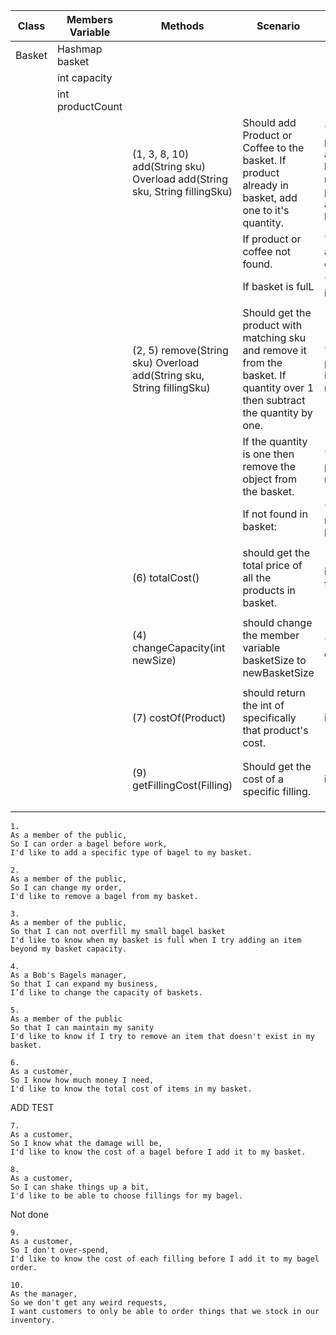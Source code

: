 
| Class  | Members Variable        | Methods                                                                   | Scenario                                                                                                                      | Output                                                           |
|--------|-------------------------|---------------------------------------------------------------------------|-------------------------------------------------------------------------------------------------------------------------------|------------------------------------------------------------------|
| Basket | Hashmap<Product> basket |                                                                           |                                                                                                                               |                                                                  |
|        | int capacity            |                                                                           |                                                                                                                               |                                                                  |
|        | int productCount        |                                                                           |                                                                                                                               |                                                                  |
|        |                         | (1, 3, 8, 10) add(String sku) Overload add(String sku, String fillingSku) | Should add Product or Coffee to the basket. If product already in basket, add one to it's quantity.                           | "Existing product added to basket / new product added to basket" |
|        |                         |                                                                           | If product or coffee not found.                                                                                               | "Failed to add order"                                            |
|        |                         |                                                                           | If basket is fulL                                                                                                             | "Basket is full"                                                 |
|        |                         |                                                                           |                                                                                                                               |                                                                  |
|        |                         | (2, 5) remove(String sku) Overload add(String sku, String fillingSku)     | Should get the product with matching sku and remove it from the basket. If quantity over 1 then subtract the quantity by one. | "This product is removed"                                        |
|        |                         |                                                                           | If the quantity is one then remove the object from the basket.                                                                | "One product removed"                                            |
|        |                         |                                                                           | If not found in basket:                                                                                                       | "Product not in basket"                                          |
|        |                         |                                                                           |                                                                                                                               |                                                                  |
|        |                         | (6) totalCost()                                                           | should get the total price of all the products in basket.                                                                     | int finalPrice                                                   |
|        |                         |                                                                           |                                                                                                                               |                                                                  |
|        |                         | (4) changeCapacity(int newSize)                                           | should change the member variable basketSize to newBasketSize                                                                 | "Size changed"                                                   |
|        |                         |                                                                           |                                                                                                                               |                                                                  |
|        |                         | (7) costOf(Product)                                                       | should return the int of specifically that product's cost.                                                                    | int price                                                        |
|        |                         |                                                                           |                                                                                                                               |                                                                  |
|        |                         |                                                                           |                                                                                                                               |                                                                  |
|        |                         | (9) getFillingCost(Filling)                                               | Should get the cost of a specific filling.                                                                                    | int price                                                        |
|        |                         |                                                                           |                                                                                                                               |                                                                  |
|        |                         |                                                                           |                                                                                                                               |                                                                  |
|        |                         |                                                                           |                                                                                                                               |                                                                  |


```
1.
As a member of the public,
So I can order a bagel before work,
I'd like to add a specific type of bagel to my basket.
```
```
2.
As a member of the public,
So I can change my order,
I'd like to remove a bagel from my basket.
```
```
3.
As a member of the public,
So that I can not overfill my small bagel basket
I'd like to know when my basket is full when I try adding an item beyond my basket capacity.
```
```
4.
As a Bob's Bagels manager,
So that I can expand my business,
I’d like to change the capacity of baskets.
```
```
5.
As a member of the public
So that I can maintain my sanity
I'd like to know if I try to remove an item that doesn't exist in my basket.
```
```
6.
As a customer,
So I know how much money I need,
I'd like to know the total cost of items in my basket.
```
ADD TEST
```
7.
As a customer,
So I know what the damage will be,
I'd like to know the cost of a bagel before I add it to my basket.
```

```
8.
As a customer,
So I can shake things up a bit,
I'd like to be able to choose fillings for my bagel.
```
Not done
```
9.
As a customer,
So I don't over-spend,
I'd like to know the cost of each filling before I add it to my bagel order.
```

```
10.
As the manager,
So we don't get any weird requests,
I want customers to only be able to order things that we stock in our inventory.
```
